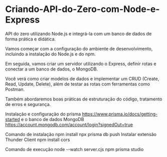 # Criando-API-do-Zero-com-Node-e-Express

API do zero utilizando Node.js e integrá-la com um banco de dados de forma prática e didática. 

Vamos começar com a configuração do ambiente de desenvolvimento, incluindo a instalação do Node.js e do npm. 

Em seguida, vamos criar um servidor utilizando o Express, definir rotas e conectar a um banco de dados, o MongoDB.

Você verá como criar modelos de dados e implementar um CRUD (Create, Read, Update, Delete), além de testar as rotas com ferramentas como Postman. 

Também abordaremos boas práticas de estruturação do código, tratamento de erros e segurança.

Instalação e configuração do prisma https://www.prisma.io/docs/getting-started e o banco de dados MongoDB https://account.mongodb.com/account/login?signedOut=true


Comando de instalação 
npm install
npx prisma db push
Instalar extensão Thunder Client
npm install cors

Comando de execução
node --watch server.cjs
npm prisma studio
